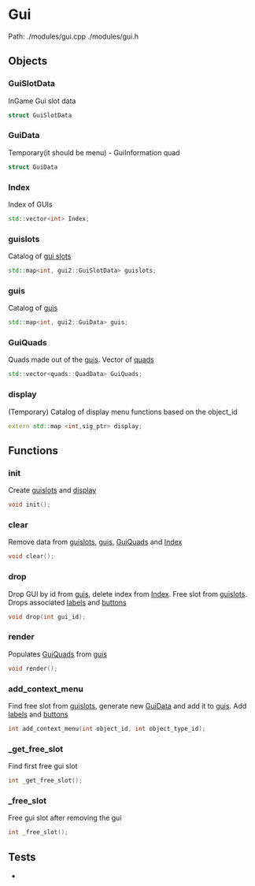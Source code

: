 # Gui
Path: ./modules/gui.cpp   ./modules/gui.h


## Objects

### GuiSlotData
InGame Gui slot data
```c++
struct GuiSlotData
```

### GuiData
Temporary(it should be menu) - GuiInformation quad
```c++
struct GuiData
```

### Index
Index of GUIs
```c++
std::vector<int> Index;
```

### guislots
Catalog of [gui slots](gui.md#GuiSlotData)
```c++
std::map<int, gui2::GuiSlotData> guislots;
```

### guis
Catalog of [guis](gui.md#GuiData)
```c++
std::map<int, gui2::GuiData> guis;
```

### GuiQuads
Quads made out of the [guis](gui.md#guis). Vector of [quads](quads.md#QuadData)
```c++
std::vector<quads::QuadData> GuiQuads;
```

### display
(Temporary) Catalog of display menu functions based on the object_id
```c++
extern std::map <int,sig_ptr> display;
```


## Functions
### init
Create [guislots](gui.md#guislots) and [display](gui.md#display) 
```c++
void init();
```
### clear
Remove data from [guislots](gui.md#guislots), [guis](gui.md#guis),  [GuiQuads](gui.md#GuiQuads) and  [Index](gui.md#Index)
```c++
void clear();
```
### drop
Drop GUI by id from [guis](gui.md#guis), delete index from [Index](gui.md#Index). Free slot from [guislots](gui.md#guislots). Drops associated [labels](fonts.md#drop) and [buttons](buttons.md#drop)
```c++
void drop(int gui_id);
```
### render
Populates [GuiQuads](gui.md#GuiQuads) from [guis](gui.md#guis)
```c++
void render();
```
### add_context_menu
Find free slot from [guislots](gui.md#guislots), generate new [GuiData](gui.md#GuiData) and add it to [guis](gui.md#guis). Add [labels](fonts.md#add) and [buttons](buttons.md#add)
```c++
int add_context_menu(int object_id, int object_type_id);
```
### _get_free_slot
Find first free gui slot
```c++
int _get_free_slot();
```
### _free_slot
Free gui slot after removing the gui
```c++
int _free_slot();
```


## Tests
- 